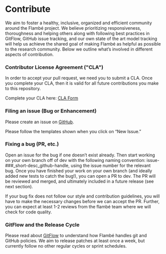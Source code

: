 # Contribute

We aim to foster a healthy, inclusive, organized and efficient community around the Flambé project. We believe prioritizing responsiveness, thoroughness and helping others along with following best practices in GitFlow, GitHub issue tracking, and our own state of the art model tracking will help us achieve the shared goal of making Flambé as helpful as possible to the research community. Below we outline what’s involved in different aspects of contribution.

### Contributor License Agreement ("CLA")

In order to accept your pull request, we need you to submit a CLA. Once you complete your CLA, then it is valid for all future contributions you make to this repository.

Complete your CLA here: [CLA Form](https://docs.google.com/forms/d/e/1FAIpQLScMjmYVAnjRDks-n925KKyWqvsMbn_NBEWXZ4LvyOBtq1QTDQ/viewform)

### Filing an issue (Bug or Enhancement)

Please create an issue on [GitHub](https://github.com/asappresearch/flambe/issues).

Please follow the templates shown when you click on “New Issue.”

### Fixing a bug (PR, etc.)

Open an issue for the bug if one doesn’t exist already. Then start working on your own branch off of dev with the following naming convention: issue-###_short-desc_github-handle, using the issue number for the relevant bug. Once you have finished your work on your own branch (and ideally added new tests to catch the bug!), you can open a PR to dev. The PR will be reviewed and merged, and ultimately included in a future release (see next section).

If your bug fix does not follow our style and contribution guidelines, you will have to make the necessary changes before we can accept the PR. Further, you can expect at least 1-2 reviews from the flambé team where we will check for code quality.

### GitFlow and the Release Cycle

Please read about [GitFlow](https://www.atlassian.com/git/tutorials/comparing-workflows/gitflow-workflow) to understand how Flambé handles git and GitHub policies. We aim to release patches at least once a week, but currently follow no other regular cycles or sprint schedules.
